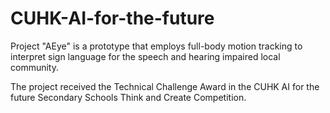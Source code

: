 # CUHK-AI-for-the-future

Project "AEye" is a prototype that employs full-body motion tracking to interpret sign language for the speech and hearing impaired local community. 

The project received the Technical Challenge Award in the CUHK AI for the future Secondary Schools Think and Create Competition. 
